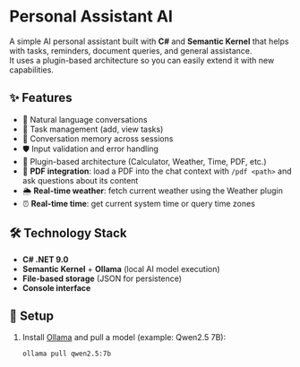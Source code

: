 # Personal Assistant AI

A simple AI personal assistant built with **C#** and **Semantic Kernel** that helps with tasks, reminders, document queries, and general assistance.  
It uses a plugin-based architecture so you can easily extend it with new capabilities.

## ✨ Features
- 💬 Natural language conversations
- 📝 Task management (add, view tasks)
- 💾 Conversation memory across sessions
- 🛡️ Input validation and error handling
- 🔌 Plugin-based architecture (Calculator, Weather, Time, PDF, etc.)
- 📄 **PDF integration**: load a PDF into the chat context with `/pdf <path>` and ask questions about its content
- 🌦️ **Real-time weather**: fetch current weather using the Weather plugin
- ⏰ **Real-time time**: get current system time or query time zones

## 🛠️ Technology Stack
- **C# .NET 9.0**
- **Semantic Kernel** + **Ollama** (local AI model execution)
- **File-based storage** (JSON for persistence)
- **Console interface**

## 🚀 Setup
1. Install [Ollama](https://ollama.ai) and pull a model (example: Qwen2.5 7B):
   ```bash
   ollama pull qwen2.5:7b